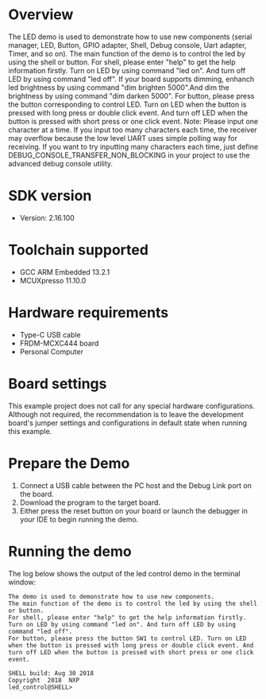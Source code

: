 Overview
========
The LED demo is used to demonstrate how to use new components (serial manager, LED, Button, GPIO adapter, Shell, Debug console, Uart adapter, Timer, and so on).
The main function of the demo is to control the led by using the shell or button.
For shell, please enter \"help\" to get the help information firstly. Turn on LED by using command \"led on\". And turn off LED by using command \"led off\".
If your board supports dimming, enhanch led brightness by using command \"dim brighten 5000\".And dim the brightness by using command \"dim darken 5000\".
For button, please press the button corresponding to control LED. Turn on LED when the button is pressed with long press or double click event.
And turn off LED when the button is pressed with short press or one click event.
Note: Please input one character at a time. If you input too many characters each time, the receiver may overflow
because the low level UART uses simple polling way for receiving. If you want to try inputting many characters each time,
just define DEBUG_CONSOLE_TRANSFER_NON_BLOCKING in your project to use the advanced debug console utility.

SDK version
===========
- Version: 2.16.100

Toolchain supported
===================
- GCC ARM Embedded  13.2.1
- MCUXpresso  11.10.0

Hardware requirements
=====================
- Type-C USB cable
- FRDM-MCXC444 board
- Personal Computer

Board settings
==============
This example project does not call for any special hardware configurations.
Although not required, the recommendation is to leave the development board's jumper settings
and configurations in default state when running this example.

Prepare the Demo
================
1. Connect a USB cable between the PC host and the Debug Link port on the board.
2. Download the program to the target board.
3. Either press the reset button on your board or launch the debugger in your IDE to begin running the demo.

Running the demo
================
The log below shows the output of the led control demo in the terminal window:
~~~~~~~~~~~~~~~~~~~~~~~~~~~~~~~~~~~
The demo is used to demonstrate how to use new components.
The main function of the demo is to control the led by using the shell or button.
For shell, please enter "help" to get the help information firstly. Turn on LED by using command "led on". And turn off LED by using command "led off".
For button, please press the button SW1 to control LED. Turn on LED when the button is pressed with long press or double click event. And turn off LED when the button is pressed with short press or one click event.

SHELL build: Aug 30 2018
Copyright  2018  NXP
led_control@SHELL>
~~~~~~~~~~~~~~~~~~~~~~~~~~~~~~~~~~~


